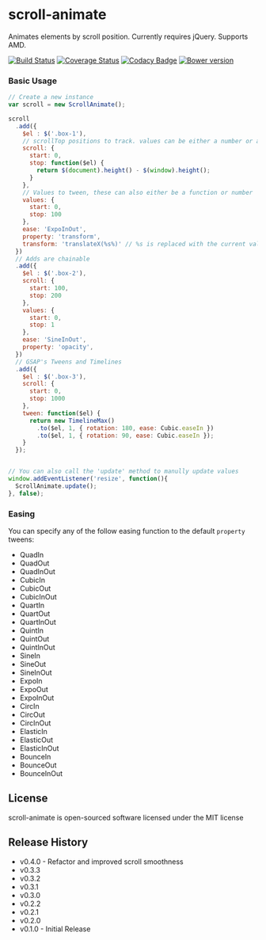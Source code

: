 # scroll-animate

Animates elements by scroll position. Currently requires jQuery. Supports AMD.

[![Build Status](https://img.shields.io/travis/isuttell/scroll-animate.svg?&style=flat)](https://travis-ci.org/isuttell/scroll-animate)
[![Coverage Status](https://img.shields.io/coveralls/isuttell/scroll-animate.svg?&style=flat)](https://coveralls.io/r/isuttell/scroll-animate)
[![Codacy Badge](https://www.codacy.com/project/badge/e8b62ca02cf7498ab4d6142fc51b4249)](https://www.codacy.com/public/isuttell/scrollanimate)
[![Bower version](https://img.shields.io/bower/v/scroll-animate.svg&?style=flat)](http://badge.fury.io/gh/isuttell%2Fscroll-animate)

### Basic Usage

```js
// Create a new instance
var scroll = new ScrollAnimate();

scroll
  .add({
    $el : $('.box-1'),
    // scrollTop positions to track. values can be either a number or a function
    scroll: {
      start: 0,
      stop: function($el) {
        return $(document).height() - $(window).height();
      }
    },
    // Values to tween, these can also either be a function or number
    values: {
      start: 0,
      stop: 100
    },
    ease: 'ExpoInOut',
    property: 'transform',
    transform: 'translateX(%s%)' // %s is replaced with the current value
  })
  // Adds are chainable
  .add({
    $el : $('.box-2'),
    scroll: {
      start: 100,
      stop: 200
    },
    values: {
      start: 0,
      stop: 1
    },
    ease: 'SineInOut',
    property: 'opacity',
  })
  // GSAP's Tweens and Timelines
  .add({
    $el : $('.box-3'),
    scroll: {
      start: 0,
      stop: 1000
    },
    tween: function($el) {
      return new TimelineMax()
        .to($el, 1, { rotation: 180, ease: Cubic.easeIn })
        .to($el, 1, { rotation: 90, ease: Cubic.easeIn });
    }
  });


// You can also call the 'update' method to manully update values
window.addEventListener('resize', function(){
  ScrollAnimate.update();
}, false);
````

### Easing

You can specify any of the follow easing function to the default `property` tweens:

* QuadIn
* QuadOut
* QuadInOut
* CubicIn
* CubicOut
* CubicInOut
* QuartIn
* QuartOut
* QuartInOut
* QuintIn
* QuintOut
* QuintInOut
* SineIn
* SineOut
* SineInOut
* ExpoIn
* ExpoOut
* ExpoInOut
* CircIn
* CircOut
* CircInOut
* ElasticIn
* ElasticOut
* ElasticInOut
* BounceIn
* BounceOut
* BounceInOut


## License
scroll-animate is open-sourced software licensed under the MIT license

## Release History
- v0.4.0 - Refactor and improved scroll smoothness
- v0.3.3
- v0.3.2
- v0.3.1
- v0.3.0
- v0.2.2
- v0.2.1
- v0.2.0
- v0.1.0 - Initial Release

